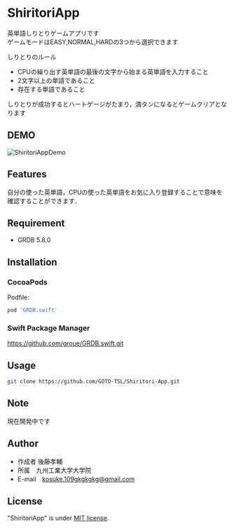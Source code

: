 # ShiritoriApp
英単語しりとりゲームアプリです</br>
ゲームモードはEASY,NORMAL,HARDの3つから選択できます</br>

しりとりのルール
* CPUの繰り出す英単語の最後の文字から始まる英単語を入力すること
* 2文字以上の単語であること
* 存在する単語であること</br>

しりとりが成功するとハートゲージがたまり，満タンになるとゲームクリアとなります
## DEMO
![ShiritoriAppDemo](https://user-images.githubusercontent.com/84612341/121770401-14dc7780-cba4-11eb-8ee0-6f155eab9a77.gif)

 
## Features
 自分の使った英単語，CPUの使った英単語をお気に入り登録することで意味を確認することができます．

 
## Requirement
 
* GRDB 5.8.0
 
## Installation

### CocoaPods
Podfile:
```bash
pod 'GRDB.swift'
```
### Swift Package Manager
https://github.com/groue/GRDB.swift.git
 
## Usage
 
```bash
git clone https://github.com/GOTO-TSL/Shiritori-App.git
```
 
## Note
 
現在開発中です
 
## Author
 
* 作成者 後藤孝輔
* 所属　九州工業大学大学院
* E-mail　kosuke.109gkgkgkg@gmail.com
 
## License

"ShiritoriApp" is under [MIT license](https://en.wikipedia.org/wiki/MIT_License).
 
